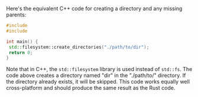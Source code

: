 Here's the equivalent C++ code for creating a directory and any missing parents:
```c++
#include 
#include 

int main() {
 std::filesystem::create_directories("./path/to/dir");
 return 0;
}
```
Note that in C++, the `std::filesystem` library is used instead of `std::fs`. The code above creates a directory named "dir" in the "./path/to/" directory. If the directory already exists, it will be skipped. This code works equally well cross-platform and should produce the same result as the Rust code.

